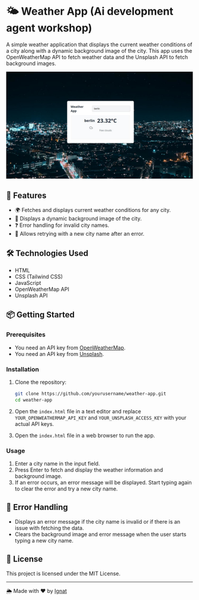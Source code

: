 

# 🌤️ Weather App (Ai development agent workshop)

A simple weather application that displays the current weather conditions of a city along with a dynamic background image of the city. This app uses the OpenWeatherMap API to fetch weather data and the Unsplash API to fetch background images.

![cover01.jpg](https://github.com/IgnatMaldive/simple-weather-app/blob/main/weather.jpg)



## 🚀 Features

- 🌍 Fetches and displays current weather conditions for any city.
- 🌇 Displays a dynamic background image of the city.
- ❓ Error handling for invalid city names.
- 🔄 Allows retrying with a new city name after an error.

## 🛠️ Technologies Used

- HTML
- CSS (Tailwind CSS)
- JavaScript
- OpenWeatherMap API
- Unsplash API

## 📦 Getting Started

### Prerequisites

- You need an API key from [OpenWeatherMap](https://home.openweathermap.org/users/sign_up).
- You need an API key from [Unsplash](https://unsplash.com/developers).

### Installation

1. Clone the repository:
   ```bash
   git clone https://github.com/yourusername/weather-app.git
   cd weather-app
   ```

2. Open the `index.html` file in a text editor and replace `YOUR_OPENWEATHERMAP_API_KEY` and `YOUR_UNSPLASH_ACCESS_KEY` with your actual API keys.

3. Open the `index.html` file in a web browser to run the app.

### Usage

1. Enter a city name in the input field.
2. Press Enter to fetch and display the weather information and background image.
3. If an error occurs, an error message will be displayed. Start typing again to clear the error and try a new city name.


## 🐞 Error Handling

- Displays an error message if the city name is invalid or if there is an issue with fetching the data.
- Clears the background image and error message when the user starts typing a new city name.

## 📝 License

This project is licensed under the MIT License.


---

🌦️ Made with ❤️ by [Ignat](https://github.com/ignatmaldive)
```
